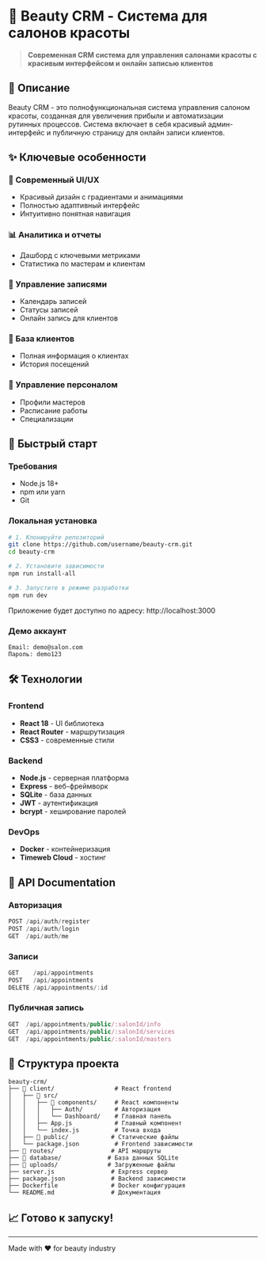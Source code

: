 # 💄 Beauty CRM - Система для салонов красоты

> **Современная CRM система для управления салонами красоты с красивым интерфейсом и онлайн записью клиентов**

## 🎯 Описание

Beauty CRM - это полнофункциональная система управления салоном красоты, созданная для увеличения прибыли и автоматизации рутинных процессов. Система включает в себя красивый админ-интерфейс и публичную страницу для онлайн записи клиентов.

## ✨ Ключевые особенности

### 🎨 Современный UI/UX
- Красивый дизайн с градиентами и анимациями
- Полностью адаптивный интерфейс
- Интуитивно понятная навигация

### 📊 Аналитика и отчеты
- Дашборд с ключевыми метриками
- Статистика по мастерам и клиентам

### 📅 Управление записями
- Календарь записей
- Статусы записей
- Онлайн запись для клиентов

### 👥 База клиентов
- Полная информация о клиентах
- История посещений

### 💼 Управление персоналом
- Профили мастеров
- Расписание работы
- Специализации

## 🚀 Быстрый старт

### Требования
- Node.js 18+
- npm или yarn
- Git

### Локальная установка

```bash
# 1. Клонируйте репозиторий
git clone https://github.com/username/beauty-crm.git
cd beauty-crm

# 2. Установите зависимости
npm run install-all

# 3. Запустите в режиме разработки
npm run dev
```

Приложение будет доступно по адресу: http://localhost:3000

### Демо аккаунт

```
Email: demo@salon.com
Пароль: demo123
```

## 🛠 Технологии

### Frontend
- **React 18** - UI библиотека
- **React Router** - маршрутизация
- **CSS3** - современные стили

### Backend
- **Node.js** - серверная платформа
- **Express** - веб-фреймворк
- **SQLite** - база данных
- **JWT** - аутентификация
- **bcrypt** - хеширование паролей

### DevOps
- **Docker** - контейнеризация
- **Timeweb Cloud** - хостинг

## 🔧 API Documentation

### Авторизация
```javascript
POST /api/auth/register
POST /api/auth/login
GET  /api/auth/me
```

### Записи
```javascript
GET    /api/appointments
POST   /api/appointments
DELETE /api/appointments/:id
```

### Публичная запись
```javascript
GET  /api/appointments/public/:salonId/info
GET  /api/appointments/public/:salonId/services
GET  /api/appointments/public/:salonId/masters
```

## 🤝 Структура проекта

```
beauty-crm/
├── 📁 client/                 # React frontend
│   ├── 📁 src/
│   │   ├── 📁 components/     # React компоненты
│   │   │   ├── Auth/         # Авторизация
│   │   │   └── Dashboard/    # Главная панель
│   │   ├── App.js            # Главный компонент
│   │   └── index.js          # Точка входа
│   ├── 📁 public/            # Статические файлы
│   └── package.json          # Frontend зависимости
├── 📁 routes/                # API маршруты
├── 📁 database/             # База данных SQLite
├── 📁 uploads/              # Загруженные файлы
├── server.js                # Express сервер
├── package.json             # Backend зависимости
├── Dockerfile               # Docker конфигурация
└── README.md                # Документация
```

## 📈 Готово к запуску!

---

Made with ❤️ for beauty industry
